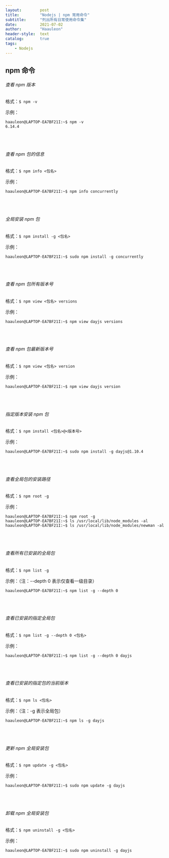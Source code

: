 ```yaml
---
layout:        post
title:         "Nodejs | npm 常用命令"
subtitle:      "列出所有日常使用命令集"
date:          2021-07-02
author:        "Haauleon"
header-style:  text
catalog:       true
tags:
    - Nodejs
---
```


## npm 命令
###### 查看 npm 版本
格式：`$ npm -v`      

示例：         
```
haauleon@LAPTOP-EA7BF21I:~$ npm -v
6.14.4
```

<br><br>

###### 查看 npm 包的信息
格式：`$ npm info <包名>`     

示例：         
```
haauleon@LAPTOP-EA7BF21I:~$ npm info concurrently
```

<br><br>

###### 全局安装 npm 包
格式：`$ npm install -g <包名>`      

示例：          
```
haauleon@LAPTOP-EA7BF21I:~$ sudo npm install -g concurrently
```

<br><br>

###### 查看 npm 包所有版本号
格式：`$ npm view <包名> versions`      

示例：           
```
haauleon@LAPTOP-EA7BF21I:~$ npm view dayjs versions
```

<br><br>

###### 查看 npm 包最新版本号
格式：`$ npm view <包名> version`       

示例：              
```
haauleon@LAPTOP-EA7BF21I:~$ npm view dayjs version
```

<br><br>

###### 指定版本安装 npm 包
格式：`$ npm install <包名>@<版本号>`      

示例：           
```
haauleon@LAPTOP-EA7BF21I:~$ sudo npm install -g dayjs@1.10.4
```

<br><br>

###### 查看全局包的安装路径
格式：`$ npm root -g`      

示例：          
```
haauleon@LAPTOP-EA7BF21I:~$ npm root -g
haauleon@LAPTOP-EA7BF21I:~$ ls /usr/local/lib/node_modules -al
haauleon@LAPTOP-EA7BF21I:~$ ls /usr/local/lib/node_modules/newman -al
```

<br><br>

###### 查看所有已安装的全局包
格式：`$ npm list -g`

示例：（注：--depth 0 表示仅查看一级目录）            
```
haauleon@LAPTOP-EA7BF21I:~$ npm list -g --depth 0
```

<br><br>

###### 查看已安装的指定全局包
格式：`$ npm list -g --depth 0 <包名>`       

示例：              
```
haauleon@LAPTOP-EA7BF21I:~$ npm list -g --depth 0 dayjs
```

<br><br>

###### 查看已安装的指定包的当前版本
格式：`$ npm ls <包名>`     

示例：（注：-g 表示全局包）           
```
haauleon@LAPTOP-EA7BF21I:~$ npm ls -g dayjs
```

<br><br>

###### 更新 npm 全局安装包
格式：`$ npm update -g <包名>`     

示例：            
```
haauleon@LAPTOP-EA7BF21I:~$ sudo npm update -g dayjs
```

<br><br>

###### 卸载 npm 全局安装包
格式：`$ npm uninstall -g <包名>`       

示例：            
```
haauleon@LAPTOP-EA7BF21I:~$ sudo npm uninstall -g dayjs
```